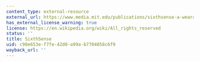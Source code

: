 ```yaml
---
content_type: external-resource
external_url: https://www.media.mit.edu/publications/sixthsense-a-wearable-gestural-interface-2/
has_external_license_warning: true
license: https://en.wikipedia.org/wiki/All_rights_reserved
status: ''
title: SixthSense
uid: c98e653e-f7fe-42d0-a99a-b7704058c6f9
wayback_url: ''
---
```

